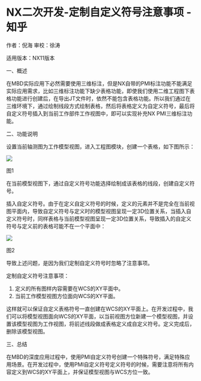 # NX二次开发-定制自定义符号注意事项 - 知乎
作者：倪海 审校：徐涛

适用版本：NX11版本

一、概述

在MBD实际应用下必然需要使用三维标注，但是NX自带的PMI标注功能不能满足实际应用需求，比如三维标注功能下缺少表格功能，即使我们使用二维工程图下表格功能进行创建后，在导出JT文件时，依然不能包含表格功能。所以我们通过在三维环境下，通过绘制线段方式绘制表格，然后将表格定义为自定义符号，最后将自定义符号插入到当前工作部件工作视图中，即可以实现补充NX PMI三维标注功能。

二、功能说明

设置当前轴测图为工作模型视图，进入工程图模块，创建一个表格，如下图所示：

![](https://pic1.zhimg.com/v2-e3e0eca294c4190b62038b73e0df7da0_b.jpg)

图1

在当前模型视图下，通过自定义符号功能选择绘制成该表格的线段，创建自定义符号。

插入自定义符号。由于在定义自定义符号的时候，定义的元素并不是完全在当前视图平面内，导致自定义符号与定义时的模型视图呈现一定3D位置关系，当插入自定义符号时，同样表格与当前模型视图呈现一定3D位置关系，导致插入的自定义符号与定义前的表格可能不在一个平面中：

![](https://pic4.zhimg.com/v2-ef64fcc65e67b12d952810d609ef35f3_b.jpg)

图2

导致上述问题，是因为我们定制自定义符号时忽略了注意事项。

定制自定义符号注意事项：

1.  定义的所有图样内容需要在WCS的XY平面中。
2.  当前工作模型视图方位面向WCS的XY平面。

这样就可以保证自定义表格符号一直创建在WCS的XY平面上。在开发过程中，我们可以将模型视图面向WCS的XY平面，以当前视图方位新建一个模型视图，并设置该模型视图为工作视图，将前述线段做成表格定义成自定义符号。定义完成后，删除该模型视图。

三、总结

在MBD的深度应用过程中，使用PMI自定义符号创建一个特殊符号，满足特殊应用场景。在开发过程中，使用PMI自定义符号定义符号的时候，需要注意将所有内容定义到WCS的XY平面上，并保证模型视图与WCS方位一致。